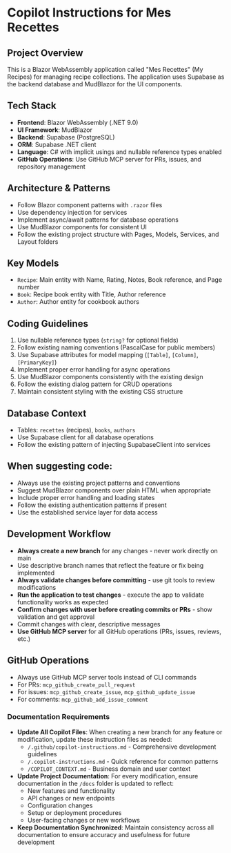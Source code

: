 # Copilot Instructions for Mes Recettes

## Project Overview
This is a Blazor WebAssembly application called "Mes Recettes" (My Recipes) for managing recipe collections. The application uses Supabase as the backend database and MudBlazor for the UI components.

## Tech Stack
- **Frontend**: Blazor WebAssembly (.NET 9.0)
- **UI Framework**: MudBlazor
- **Backend**: Supabase (PostgreSQL)
- **ORM**: Supabase .NET client
- **Language**: C# with implicit usings and nullable reference types enabled
- **GitHub Operations**: Use GitHub MCP server for PRs, issues, and repository management

## Architecture & Patterns
- Follow Blazor component patterns with `.razor` files
- Use dependency injection for services
- Implement async/await patterns for database operations
- Use MudBlazor components for consistent UI
- Follow the existing project structure with Pages, Models, Services, and Layout folders

## Key Models
- `Recipe`: Main entity with Name, Rating, Notes, Book reference, and Page number
- `Book`: Recipe book entity with Title, Author reference
- `Author`: Author entity for cookbook authors

## Coding Guidelines
1. Use nullable reference types (`string?` for optional fields)
2. Follow existing naming conventions (PascalCase for public members)
3. Use Supabase attributes for model mapping (`[Table]`, `[Column]`, `[PrimaryKey]`)
4. Implement proper error handling for async operations
5. Use MudBlazor components consistently with the existing design
6. Follow the existing dialog pattern for CRUD operations
7. Maintain consistent styling with the existing CSS structure

## Database Context
- Tables: `recettes` (recipes), `books`, `authors`
- Use Supabase client for all database operations
- Follow the existing pattern of injecting SupabaseClient into services

## When suggesting code:
- Always use the existing project patterns and conventions
- Suggest MudBlazor components over plain HTML when appropriate
- Include proper error handling and loading states
- Follow the existing authentication patterns if present
- Use the established service layer for data access

## Development Workflow
- **Always create a new branch** for any changes - never work directly on main
- Use descriptive branch names that reflect the feature or fix being implemented
- **Always validate changes before committing** - use git tools to review modifications
- **Run the application to test changes** - execute the app to validate functionality works as expected
- **Confirm changes with user before creating commits or PRs** - show validation and get approval
- Commit changes with clear, descriptive messages
- **Use GitHub MCP server** for all GitHub operations (PRs, issues, reviews, etc.)

## GitHub Operations
- Always use GitHub MCP server tools instead of CLI commands
- For PRs: `mcp_github_create_pull_request`
- For issues: `mcp_github_create_issue`, `mcp_github_update_issue`
- For comments: `mcp_github_add_issue_comment`

### Documentation Requirements
- **Update All Copilot Files**: When creating a new branch for any feature or modification, update these instruction files as needed:
  - `/.github/copilot-instructions.md` - Comprehensive development guidelines
  - `/.copilot-instructions.md` - Quick reference for common patterns
  - `/COPILOT_CONTEXT.md` - Business domain and user context
- **Update Project Documentation**: For every modification, ensure documentation in the `/docs` folder is updated to reflect:
  - New features and functionality
  - API changes or new endpoints
  - Configuration changes
  - Setup or deployment procedures
  - User-facing changes or new workflows
- **Keep Documentation Synchronized**: Maintain consistency across all documentation to ensure accuracy and usefulness for future development
